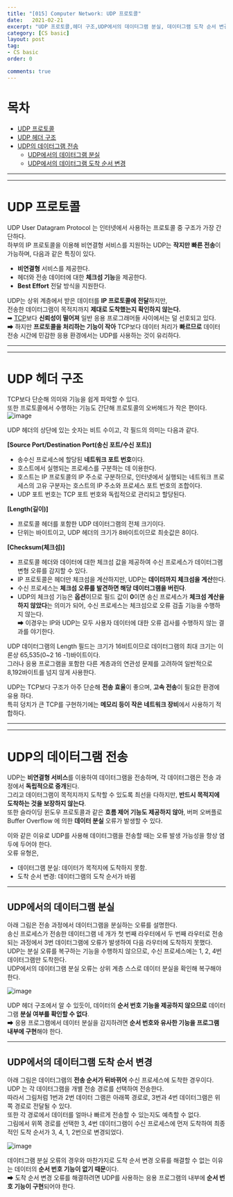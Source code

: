 ```yaml
---
title: "[015] Computer Network: UDP 프로토콜"
date:   2021-02-21
excerpt: "UDP 프로토콜,헤더 구조,UDP에서의 데이터그램 분실, 데이터그램 도착 순서 변경  "
category: [CS basic]
layout: post
tag:
- CS basic
order: 0

comments: true
---
```



# 목차
- [UDP 프로토콜](#udp-프로토콜)
- [UDP 헤더 구조](#udp-헤더-구조)
- [UDP의 데이터그램 전송](#udp의-데이터그램-전송)
  * [UDP에서의 데이터그램 분실](#udp에서의-데이터그램-분실)
  * [UDP에서의 데이터그램 도착 순서 변경](#udp에서의-데이터그램-도착-순서-변경)




---
---


# **UDP 프로토콜**
UDP User Datagram Protocol 는 인터넷에서 사용하는 프로토콜 중 구조가 가장 간단하다.     
하부의 IP 프로토콜을 이용해 비연결형 서비스를 지원하는 UDP는 **작지만 빠른 전송**이 가능하며, 다음과 같은 특징이 있다.    
* **비연결형** 서비스를 제공한다.    
* 헤더와 전송 데이터에 대한 **체크섬 기능**을 제공한다.   
* **Best Effort** 전달 방식을 지원한다.     


UDP는 상위 계층에서 받은 데이터를 **IP 프로토콜에 전달**하지만,         
전송한 데이터그램이 목적지까지 **제대로 도착했는지 확인하지 않는다.**          
➡ [TCP](https://yerimoh.github.io/CN014/)보다 **신뢰성이 떨어져** 일반 응용 프로그래머들 사이에서는 덜 선호되고 있다.       
➡ 하지만 **프로토콜을 처리하는 기능이 작아** TCP보다 데이터 처리가 **빠르므로** 데이터 전송 시간에 민감한 응용 환경에서는 UDP를 사용하는 것이 유리하다.            


----
----

# **UDP 헤더 구조**
TCP보다 단순해 의미와 기능을 쉽게 파악할 수 있다.     
또한 프로토콜에서 수행하는 기능도 간단해 프로토콜의 오버헤드가 작은 편이다.
![image](https://user-images.githubusercontent.com/76824611/165356186-05a49d4c-ac28-4858-90bd-f80e084d1bac.png)


UDP 헤더의 상단에 있는 숫자는 비트 수이고, 각 필드의 의미는 다음과 같다.  

**[Source Port/Destination Port(송신 포트/수신 포트)]**      
* 송수신 프로세스에 할당된 **네트워크 포트 번호**이다.       
* 호스트에서 실행되는 프로세스를 구분하는 데 이용한다.        
* 호스트는 IP 프로토콜의 IP 주소로 구분하므로, 인터넷에서 실행되는 네트워크 프로세스의 고유 구분자는 호스트의 IP 주소와 프로세스 포트 번호의 조합이다.        
* UDP 포트 번호는 TCP 포트 번호와 독립적으로 관리되고 할당된다.



**[Length(길이)]**      
* 프로토콜 헤더를 포함한 UDP 데이터그램의 전체 크기이다.         
* 단위는 바이트이고, UDP 헤더의 크기가 8바이트이므로 최솟값은 8이다.        


**[Checksum(체크섬)]**      
* 프로토콜 헤더와 데이터에 대한 체크섬 값을 제공하여 수신 프로세스가 데이터그램 변형 오류를 감지할 수 있다.      
* IP 프로토콜은 헤더만 체크섬을 계산하지만, UDP는 **데이터까지 체크섬을 계산**한다.       
* 수신 프로세스는 **체크섬 오류를 발견하면 해당 데이터그램을 버린다**.        
* UDP의 체크섬 기능은 **옵션**이므로 필드 값이 **0**이면 송신 프로세스가 **체크섬 계산을 하지 않았다**는 의미가 되어, 수신 프로세스는 체크섬으로 오류 검출 기능을 수행하지 않는다.         
➡ 이경우는 IP와 UDP는 모두 사용자 데이터에 대한 오류 검사를 수행하지 않는 결과를 야기한다.     



UDP 데이터그램의 Length 필드는 크기가 16비트이므로 데이터그램의 최대 크기는 이론상 65,535(0~2 16 -1)바이트이다.      
그러나 응용 프로그램을 포함한 다른 계층과의 연관성 문제를 고려하여 일반적으로 8,192바이트를 넘지 않게 사용한다.        


UDP는 TCP보다 구조가 아주 단순해 **전송 효율**이 좋으며, **고속 전송**이 필요한 환경에 유용 하다.      
특히 덩치가 큰 TCP를 구현하기에는 **메모리 등이 작은 네트워크 장비**에서 사용하기 적합하다.

---
----

# **UDP의 데이터그램 전송**
UDP는 **비연결형 서비스**를 이용하여 데이터그램을 전송하며, 각 데이터그램은 전송 과정에서 **독립적으로 중개**된다.    
그리고 데이터그램이 목적지까지 도착할 수 있도록 최선을 다하지만, **반드시 목적지에 도착하는 것을 보장하지 않는다**.       
또한 슬라이딩 윈도우 프로토콜과 같은 **흐름 제어 기능도 제공하지 않아**, 버퍼 오버플로 Buffer Overflow 에 의한 **데이터 분실** 오류가 발생할 수 있다.        

이와 같은 이유로 UDP를 사용해 데이터그램을 전송할 때는 오류 발생 가능성을 항상 염두에 두어야 한다.       
오류 유형은,    
* 데이터그램 분실: 데이터가 목적지에 도착하지 못함.        
* 도착 순서 변경: 데이터그램의 도착 순서가 바뀜        


----

## UDP에서의 데이터그램 분실
아래 그림은 전송 과정에서 데이터그램을 분실하는 오류를 설명한다.        
송신 프로세스가 전송한 데이터그램 네 개가 첫 번째 라우터에서 두 번째 라우터로 전송되는 과정에서 3번 데이터그램에 오류가 발생하여 다음 라우터에 도착하지 못했다.        
UDP는 분실 오류를 복구하는 기능을 수행하지 않으므로, 수신 프로세스에는 1, 2, 4번 데이터그램만 도착한다.      
UDP에서의 데이터그램 분실 오류는 상위 계층 스스로 데이터 분실을 확인해 복구해야 한다.     


![image](https://user-images.githubusercontent.com/76824611/165359546-3e1014ac-ca50-412c-a9ee-74622da0dd00.png)




UDP 헤더 구조에서 알 수 있듯이, 데이터의 **순서 번호 기능을 제공하지 않으므로** 데이터그램 **분실 여부를 확인할 수 없다**.       
➡ 응용 프로그램에서 데이터 분실을 감지하려면 **순서 번호와 유사한 기능을 프로그램 내부에 구현**해야 한다.


-----

## UDP에서의 데이터그램 도착 순서 변경
아래 그림은 데이터그램의 **전송 순서가 뒤바뀌어** 수신 프로세스에 도착한 경우이다.         
UDP 는 각 데이터그램을 개별 전송 경로를 선택하여 전송한다.     
따라서 그림처럼 1번과 2번 데이터 그램은 아래쪽 경로로, 3번과 4번 데이터그램은 위쪽 경로로 전달될 수 있다.    
또한 각 경로에서 데이터를 얼마나 빠르게 전송할 수 있는지도 예측할 수 없다.     
그림에서 위쪽 경로를 선택한 3, 4번 데이터그램이 수신 프로세스에 먼저 도착하여 최종적인 도착 순서가 3, 4, 1, 2번으로 변경되었다.


![image](https://user-images.githubusercontent.com/76824611/165359420-83f4072e-75d3-4d6a-94e5-e7188616480f.png)


데이터그램 분실 오류의 경우와 마찬가지로 도착 순서 변경 오류를 해결할 수 없는 이유는 데이터의 **순서 번호 기능이 없기 때문**이다.     
➡ 도착 순서 변경 오류를 해결하려면 UDP를 사용하는 응용 프로그램의 내부에 **순서 번호 기능이 구현**되어야 한다.
